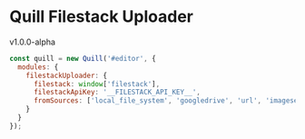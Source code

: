 # Quill Filestack Uploader

v1.0.0-alpha

```js
const quill = new Quill('#editor', {
  modules: {
    filestackUploader: {
      filestack: window['filestack'],
      filestackApiKey: '__FILESTACK_API_KEY__',
      fromSources: ['local_file_system', 'googledrive', 'url', 'imagesearch', ...]
    }
  }
});

```